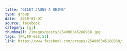 ```yaml
---
title: "GILET JAUNE A REIMS"
type: group
date:  2019-03-07
source: facebook
category: [gj]
thumbnail: /images/posts/254096345268968.jpg
tags: [FR,FR-GES,51]
link: https://www.facebook.com/groups/254096345268968/
---
```

